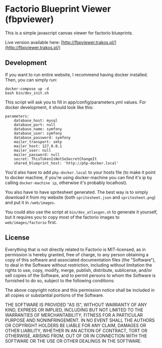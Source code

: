 # Factorio Blueprint Viewer (fbpviewer)

This is a simple javascript canvas viewer for factorio blueprints.

Live version available here: [http://fbpviewer.trakos.pl/](http://fbpviewer.trakos.pl/)


## Development

If you want to run entire website, I recommend having docker installed. Then, you can simply run:

```
docker-compose up -d
bash bin/dev_init.sh
```

This script will ask you to fill in app/config/parameters.yml values. For docker development, it should look like this:

```
parameters:
    database_host: mysql
    database_port: null
    database_name: symfony
    database_user: symfony
    database_password: symfony
    mailer_transport: smtp
    mailer_host: 127.0.0.1
    mailer_user: null
    mailer_password: null
    secret: ThisTokenIsNotSoSecretChangeIt
    shared_blueprint_host: 'http://php-docker.local'
```

You'd also have to add `php-docker.local` to your hosts file (to make it point to docker machine, if you're using docker-machine you can find it's ip by calling `docker-machine ip`, otherwise it's probably localhost).

You also have to have spritesheet generated. The best way is to simply download it from my website (both `spritesheet.json` and `spritesheet.png`) and put it in `/web/images`.

You could also use the script at `bin/dev_atlasgen.sh` to generate it yourself, but it requires you to copy most of the factorio images to `web/images/factorio` first.

## License

Everything that is not directly related to Factorio is MIT-licensed, as in permission is hereby granted, free of charge, 
to any person obtaining a copy of this software and 
associated documentation files (the "Software"), to 
deal in the Software without restriction, including 
without limitation the rights to use, copy, modify, 
merge, publish, distribute, sublicense, and/or sell 
copies of the Software, and to permit persons to whom 
the Software is furnished to do so, 
subject to the following conditions:

The above copyright notice and this permission notice 
shall be included in all copies or substantial portions of the Software.

THE SOFTWARE IS PROVIDED "AS IS", WITHOUT WARRANTY OF ANY KIND, 
EXPRESS OR IMPLIED, INCLUDING BUT NOT LIMITED TO THE WARRANTIES 
OF MERCHANTABILITY, FITNESS FOR A PARTICULAR PURPOSE AND NONINFRINGEMENT. 
IN NO EVENT SHALL THE AUTHORS OR COPYRIGHT HOLDERS BE LIABLE FOR 
ANY CLAIM, DAMAGES OR OTHER LIABILITY, WHETHER IN AN ACTION OF CONTRACT, 
TORT OR OTHERWISE, ARISING FROM, OUT OF OR IN CONNECTION WITH THE 
SOFTWARE OR THE USE OR OTHER DEALINGS IN THE SOFTWARE.